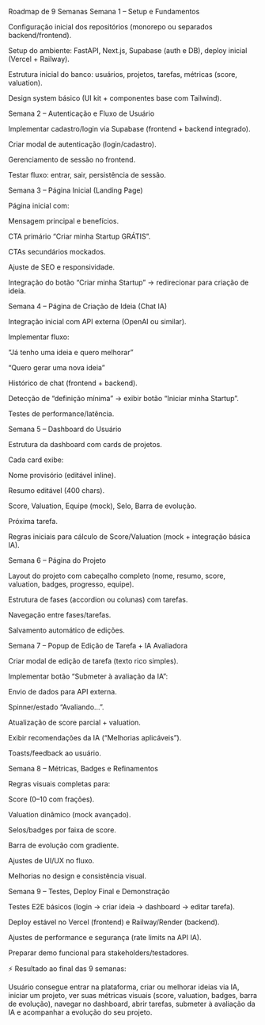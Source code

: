 Roadmap de 9 Semanas 
Semana 1 – Setup e Fundamentos

Configuração inicial dos repositórios (monorepo ou separados backend/frontend).

Setup do ambiente: FastAPI, Next.js, Supabase (auth e DB), deploy inicial (Vercel + Railway).

Estrutura inicial do banco: usuários, projetos, tarefas, métricas (score, valuation).

Design system básico (UI kit + componentes base com Tailwind).

Semana 2 – Autenticação e Fluxo de Usuário

Implementar cadastro/login via Supabase (frontend + backend integrado).

Criar modal de autenticação (login/cadastro).

Gerenciamento de sessão no frontend.

Testar fluxo: entrar, sair, persistência de sessão.

Semana 3 – Página Inicial (Landing Page)

Página inicial com:

Mensagem principal e benefícios.

CTA primário “Criar minha Startup GRÁTIS”.

CTAs secundários mockados.

Ajuste de SEO e responsividade.

Integração do botão “Criar minha Startup” → redirecionar para criação de ideia.

Semana 4 – Página de Criação de Ideia (Chat IA)

Integração inicial com API externa (OpenAI ou similar).

Implementar fluxo:

“Já tenho uma ideia e quero melhorar”

“Quero gerar uma nova ideia”

Histórico de chat (frontend + backend).

Detecção de “definição mínima” → exibir botão “Iniciar minha Startup”.

Testes de performance/latência.

Semana 5 – Dashboard do Usuário

Estrutura da dashboard com cards de projetos.

Cada card exibe:

Nome provisório (editável inline).

Resumo editável (400 chars).

Score, Valuation, Equipe (mock), Selo, Barra de evolução.

Próxima tarefa.

Regras iniciais para cálculo de Score/Valuation (mock + integração básica IA).

Semana 6 – Página do Projeto

Layout do projeto com cabeçalho completo (nome, resumo, score, valuation, badges, progresso, equipe).

Estrutura de fases (accordion ou colunas) com tarefas.

Navegação entre fases/tarefas.

Salvamento automático de edições.

Semana 7 – Popup de Edição de Tarefa + IA Avaliadora

Criar modal de edição de tarefa (texto rico simples).

Implementar botão “Submeter à avaliação da IA”:

Envio de dados para API externa.

Spinner/estado “Avaliando…”.

Atualização de score parcial + valuation.

Exibir recomendações da IA (“Melhorias aplicáveis”).

Toasts/feedback ao usuário.

Semana 8 – Métricas, Badges e Refinamentos

Regras visuais completas para:

Score (0–10 com frações).

Valuation dinâmico (mock avançado).

Selos/badges por faixa de score.

Barra de evolução com gradiente.

Ajustes de UI/UX no fluxo.

Melhorias no design e consistência visual.

Semana 9 – Testes, Deploy Final e Demonstração

Testes E2E básicos (login → criar ideia → dashboard → editar tarefa).

Deploy estável no Vercel (frontend) e Railway/Render (backend).

Ajustes de performance e segurança (rate limits na API IA).

Preparar demo funcional para stakeholders/testadores.

⚡ Resultado ao final das 9 semanas:

Usuário consegue entrar na plataforma, criar ou melhorar ideias via IA, iniciar um projeto, ver suas métricas visuais (score, valuation, badges, barra de evolução), navegar no dashboard, abrir tarefas, submeter à avaliação da IA e acompanhar a evolução do seu projeto.